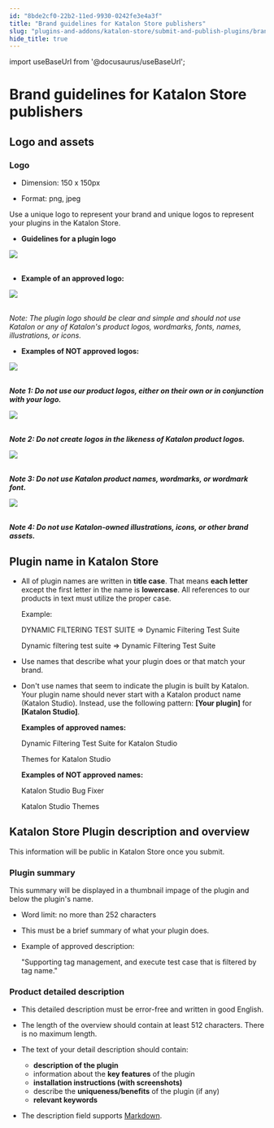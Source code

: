 ```yaml
---
id: "8bde2cf0-22b2-11ed-9930-0242fe3e4a3f"
title: "Brand guidelines for Katalon Store publishers"
slug: "plugins-and-addons/katalon-store/submit-and-publish-plugins/brand-guidelines-for-katalon-store-publishers"
hide_title: true
---
```

import useBaseUrl from '@docusaurus/useBaseUrl';


# <a id="id_publisher-guidelines" class="anchor_top_offset"/><a id="ariaid-title1" class="anchor_top_offset"/>Brand guidelines for <span xmlns="http://www.w3.org/1999/xhtml" className="ph">Katalon Store</span>  publishers

    

## <a id="id_1" class="anchor_top_offset"/>Logo and assets

    
      
      

### <a id="id_2" class="anchor_top_offset"/>Logo

      
        
<ul xmlns="http://www.w3.org/1999/xhtml" className="ul">   <li className="li">     <p className="p">Dimension: 150 x 150px</p>   </li>   <li className="li">     <p className="p">Format: png, jpeg</p>   </li> </ul> 
        
<p xmlns="http://www.w3.org/1999/xhtml" className="p">Use a unique logo to represent your brand and unique logos to   represent your plugins in the Katalon Store.</p> 
        
<ul xmlns="http://www.w3.org/1999/xhtml" className="ul">   <li className="li">     <strong className="ph b">Guidelines for a plugin logo</strong>   </li> </ul> 
        
<p xmlns="http://www.w3.org/1999/xhtml" className="p">   <img className="image" src={useBaseUrl("https://github.com/katalon-studio/docs-images/raw/master/katalon-store/docs/publisher/guidelines-logo.png")} /><br /><br /> </p> 
        
<ul xmlns="http://www.w3.org/1999/xhtml" className="ul">   <li className="li">     <strong className="ph b">Example of an approved logo:</strong>   </li> </ul> 
        
<p xmlns="http://www.w3.org/1999/xhtml" className="p">   <img className="image" src={useBaseUrl("https://github.com/katalon-studio/docs-images/raw/master/katalon-store/docs/publisher/approved-logo-1.png")} /><br /><br /> </p> 
        
<p xmlns="http://www.w3.org/1999/xhtml" className="p">   <em className="ph i">Note: The plugin logo should be clear and simple and should     not use Katalon or any of Katalon's product logos, wordmarks,     fonts, names, illustrations, or icons.</em> </p> 
        
<ul xmlns="http://www.w3.org/1999/xhtml" className="ul">   <li className="li">     <strong className="ph b">Examples of NOT approved logos:</strong>   </li> </ul> 
        
<p xmlns="http://www.w3.org/1999/xhtml" className="p">   <img className="image" src={useBaseUrl("https://github.com/katalon-studio/docs-images/raw/master/katalon-store/docs/publisher/not-approved-1.png")} /><br /><br /> </p> 
        
<p xmlns="http://www.w3.org/1999/xhtml" className="p">   <strong className="ph b">     <em className="ph i">Note 1: Do not use our product logos, either on       their own or in conjunction with your logo.</em>   </strong> </p> 
        
<p xmlns="http://www.w3.org/1999/xhtml" className="p">   <img className="image" src={useBaseUrl("https://github.com/katalon-studio/docs-images/raw/master/katalon-store/docs/publisher/not-approved-2.png")} /><br /><br /> </p> 
        
<p xmlns="http://www.w3.org/1999/xhtml" className="p">   <strong className="ph b">     <em className="ph i">Note 2: Do not create logos in the likeness of       Katalon product logos.</em>   </strong> </p> 
        
<p xmlns="http://www.w3.org/1999/xhtml" className="p">   <img className="image" src={useBaseUrl("https://github.com/katalon-studio/docs-images/raw/master/katalon-store/docs/publisher/not-approved-3.png")} /><br /><br /> </p> 
        
<p xmlns="http://www.w3.org/1999/xhtml" className="p">   <strong className="ph b">     <em className="ph i">Note 3: Do not use Katalon product names, wordmarks,       or wordmark font.</em>   </strong> </p> 
        
<p xmlns="http://www.w3.org/1999/xhtml" className="p">   <img className="image" src={useBaseUrl("https://github.com/katalon-studio/docs-images/raw/master/katalon-store/docs/publisher/rejected-logo-11.png")} /><br /><br /> </p> 
        
<p xmlns="http://www.w3.org/1999/xhtml" className="p">   <strong className="ph b">     <em className="ph i">Note 4: Do not use Katalon-owned illustrations,       icons, or other brand assets.</em>   </strong> </p> 
      
    

## <a id="id_3" class="anchor_top_offset"/>Plugin name in <span xmlns="http://www.w3.org/1999/xhtml" className="ph">Katalon Store</span> 

<ul xmlns="http://www.w3.org/1999/xhtml" className="ul"><li className="li">     <p className="p">All of plugin names are written in <strong className="ph b">title case</strong>.       That means <strong className="ph b">each letter</strong> except the first letter in       the name is <strong className="ph b">lowercase</strong>. All references to our       products in text must utilize the proper case.</p>     <p className="p">Example:</p>     <p className="p">DYNAMIC FILTERING TEST SUITE ⇒ Dynamic Filtering Test       Suite</p>     <p className="p">Dynamic filtering test suite ⇒ Dynamic Filtering Test       Suite</p>   </li><li className="li">     <p className="p">Use names that describe what your plugin does or that match your       brand.</p>   </li><li className="li">     <p className="p">Don't use names that seem to indicate the plugin is built by       Katalon. Your plugin name should never start with a Katalon product       name (Katalon Studio). Instead, use the following pattern:       <strong className="ph b">[Your plugin]</strong> for <strong className="ph b">[Katalon         Studio]</strong>.</p>     <p className="p">       <strong className="ph b">Examples of approved names:</strong>     </p>     <p className="p">Dynamic Filtering Test Suite for Katalon Studio</p>     <p className="p">Themes for Katalon Studio</p>     <p className="p">       <strong className="ph b">Examples of NOT approved names:</strong>     </p>     <p className="p">Katalon Studio Bug Fixer</p>     <p className="p">Katalon Studio Themes</p>   </li></ul> 

## <a id="id_4" class="anchor_top_offset"/><span xmlns="http://www.w3.org/1999/xhtml" className="ph">Katalon Store</span>  Plugin description and overview

<p xmlns="http://www.w3.org/1999/xhtml" className="p">This information will be public in <span className="ph">Katalon Store</span> once you   submit.</p> 
      

### <a id="id_5" class="anchor_top_offset"/>Plugin summary

      
        
<p xmlns="http://www.w3.org/1999/xhtml" className="p">This summary will be displayed in a thumbnail impage of the   plugin and below the plugin's name.</p> 
        
<ul xmlns="http://www.w3.org/1999/xhtml" className="ul">   <li className="li">     <p className="p">Word limit: no more than 252 characters</p>   </li>   <li className="li">     <p className="p">This must be a brief summary of what your plugin does.</p>   </li>   <li className="li">     <p className="p">Example of approved description:</p>     <p className="p">"Supporting tag management, and execute test case that is       filtered by tag name."</p>   </li> </ul> 
      
    
      

### <a id="id_6" class="anchor_top_offset"/>Product detailed description

      
        
<ul xmlns="http://www.w3.org/1999/xhtml" className="ul">   <li className="li">This detailed description must be error-free and written in     good English.</li>   <li className="li">     <p className="p">The length of the overview should contain at least 512       characters. There is no maximum length.</p>   </li>   <li className="li">     <p className="p">The text of your detail description should contain:</p>     <ul className="ul">       <li className="li">         <strong className="ph b">description of the plugin</strong>       </li>       <li className="li">information about the <strong className="ph b">key features</strong> of the         plugin</li>       <li className="li">         <strong className="ph b">installation instructions (with           screenshots)</strong>       </li>       <li className="li">describe the <strong className="ph b">uniqueness/benefits</strong> of the plugin         (if any)</li>       <li className="li">         <strong className="ph b">relevant keywords</strong>       </li>     </ul>   </li>   <li className="li">     <p className="p">The description field supports <a className="xref j-external-link" href="https://github.com/adam-p/markdown-here/wiki/Markdown-Cheatsheet" target="_blank">Markdown</a>.</p>   </li> </ul> 
      
    
